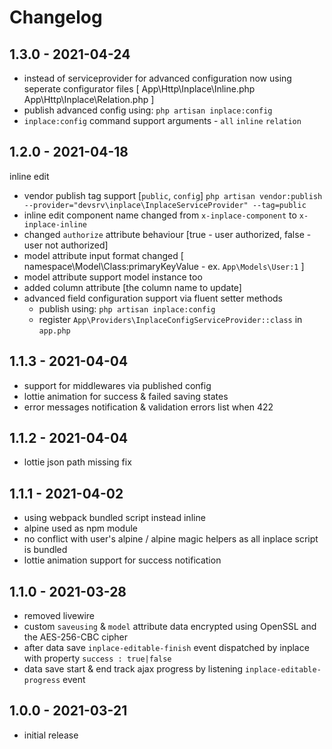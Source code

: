 # Changelog

## 1.3.0 - 2021-04-24

- instead of serviceprovider for advanced configuration now using seperate configurator files [ App\Http\Inplace\Inline.php App\Http\Inplace\Relation.php ]
- publish advanced config using: `php artisan inplace:config`
- `inplace:config` command support arguments - `all` `inline` `relation`

## 1.2.0 - 2021-04-18

inline edit
- vendor publish tag support [`public`, `config`] `php artisan vendor:publish --provider="devsrv\inplace\InplaceServiceProvider" --tag=public`
- inline edit component name changed from `x-inplace-component` to `x-inplace-inline`
- changed `authorize` attribute behaviour [true - user authorized, false - user not authorized]
- model attribute input format changed [ namespace\Model\Class:primaryKeyValue - ex. `App\Models\User:1` ]
- model attribute support model instance too
- added column attribute [the column name to update]
- advanced field configuration support via fluent setter methods
    - publish using: `php artisan inplace:config`
    - register `App\Providers\InplaceConfigServiceProvider::class` in `app.php`

## 1.1.3 - 2021-04-04

- support for middlewares via published config
- lottie animation for success & failed saving states
- error messages notification & validation errors list when 422

## 1.1.2 - 2021-04-04

- lottie json path missing fix

## 1.1.1 - 2021-04-02

- using webpack bundled script instead inline
- alpine used as npm module
- no conflict with user's alpine / alpine magic helpers as all inplace script is bundled
- lottie animation support for success notification

## 1.1.0 - 2021-03-28

- removed livewire
- custom `saveusing` & `model` attribute data encrypted using OpenSSL and the AES-256-CBC cipher
- after data save `inplace-editable-finish` event dispatched by inplace with property `success : true|false`
- data save start & end track ajax progress by listening `inplace-editable-progress` event

## 1.0.0 - 2021-03-21

- initial release